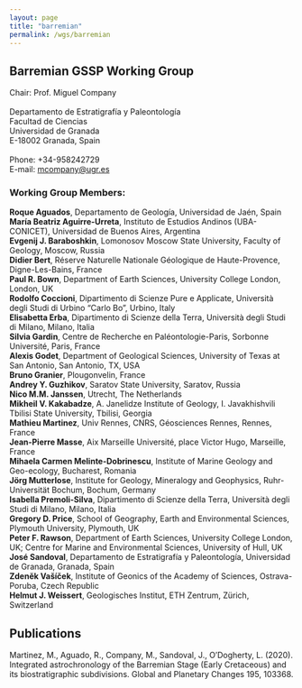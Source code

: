 ```yaml
---
layout: page
title: "barremian"
permalink: /wgs/barremian
---
```

## Barremian GSSP Working Group

<div class="person-grid">
    <div class="person">
        <div>
            <img src="https://stratigraphy.org/subcommission-cretaceous/images/person-company.jpg" alt="" />
        </div>
        <div class="contact-details">
            Chair: Prof. Miguel Company<br />
            <br />
            Departamento de Estratigrafía y Paleontología<br />
            Facultad de Ciencias<br />
            Universidad de Granada<br />
            E-18002 Granada, Spain<br />
            <br />
            Phone: +34-958242729<br />
            E-mail: <a href="mcompany@ugr.es">mcompany@ugr.es</a>
        </div>
    </div>
</div>

### Working Group Members:

**Roque Aguados**, Departamento de Geología, Universidad de Jaén, Spain     
**María Beatriz Aguirre-Urreta**, Instituto de Estudios Andinos (UBA-CONICET), Universidad de Buenos Aires, Argentina       
**Evgenij J. Baraboshkin**, Lomonosov Moscow State University, Faculty of Geology, Moscow, Russia   
**Didier Bert**, Réserve Naturelle Nationale Géologique de Haute-Provence, Digne-Les-Bains, France     
**Paul R. Bown**, Department of Earth Sciences, University College London, London, UK   
**Rodolfo Coccioni**, Dipartimento di Scienze Pure e Applicate, Università degli Studi di Urbino “Carlo Bo”, Urbino, Italy  
**Elisabetta Erba**, Dipartimento di Scienze della Terra, Università degli Studi di Milano, Milano, Italia  
**Silvia Gardin**, Centre de Recherche en Paléontologie-Paris, Sorbonne Université, Paris, France   
**Alexis Godet**, Department of Geological Sciences, University of Texas at San Antonio, San Antonio, TX, USA   
**Bruno Granier**, Plougonvelin, France     
**Andrey Y. Guzhikov**, Saratov State University, Saratov, Russia   
**Nico M.M. Janssen**, Utrecht, The Netherlands     
**Mikheil V. Kakabadze**, A. Janelidze Institute of Geology, I. Javakhishvili Tbilisi State University, Tbilisi, Georgia    
**Mathieu Martinez**, Univ Rennes, CNRS, Géosciences Rennes, Rennes, France     
**Jean-Pierre Masse**, Aix Marseille Université, place Victor Hugo, Marseille, France   
**Mihaela Carmen Melinte-Dobrinescu**, Institute of Marine Geology and Geo-ecology, Bucharest, Romania  
**Jörg Mutterlose**, Institute for Geology, Mineralogy and Geophysics, Ruhr-Universität Bochum, Bochum, Germany     
**Isabella Premoli-Silva**, Dipartimento di Scienze della Terra, Università degli Studi di Milano, Milano, Italia     
**Gregory D. Price**, School of Geography, Earth and Environmental Sciences, Plymouth University, Plymouth, UK  
**Peter F. Rawson**, Department of Earth Sciences, University College London, UK; Centre for Marine and Environmental Sciences, University of Hull, UK  
**José Sandoval**, Departamento de Estratigrafía y Paleontología, Universidad de Granada, Granada, Spain    
**Zdenĕk Vašíček**, Institute of Geonics of the Academy of Sciences, Ostrava-Poruba, Czech Republic     
**Helmut J. Weissert**, Geologisches Institut, ETH Zentrum, Zürich, Switzerland     


## Publications
Martinez, M., Aguado, R., Company, M., Sandoval, J., O’Dogherty, L. (2020). Integrated astrochronology of the Barremian Stage (Early Cretaceous) and its biostratigraphic subdivisions. Global and Planetary Changes 195, 103368.

<!--
### Relevant publications arising from members of the Barremian WG in 2018-2019:

Melliti, S., Reboulet, S., Ben Haj Ali, N., Arfaoui, M.S., Zargouni, F., Memmi, L. 2019. Ammonoid and foraminiferal biostratigraphy from uppermost Valanginian to lowermost Barremian of the Jebel Boulahouajeb section (northern Tunisia). Journal of African Earth Sciences, 151, 438-460.

Bert, D., Bersac, S., Juárez-Tuiz, J., Hughes, Z. 2018. Size reduction and ornamental oscillation within a Barremian lineage of giant heteromorphic ammonites (Early Cretaceous, northwestern Tethyan margin). Cretaceous Research, 88, 173-186.

Charbonnier, G., Godet, A., Bodin, S., Adatte, T., Föllmi, K.B. 2018. Mercury anomalies, volcanic pulses, and drowning episodes along the northern Tethyan margin during the latest Hauterivian-earliest Aptian. Palaeogeography, Palaeoclimatology, Palaeoecology, 505, 337-350.

Frau, C., Tendil, A.J.B., Lanteaume, C., Masse, J.P., Pictet, A., Bulot, L.G., Luber, T.L., Redfern, J., Borgomano, J.R., Léonide, P., Fournier, F., Massonnat, G. 2018. Late Barremian- early Aptian ammonite bioevents from the Urgonian-type series of Provence, southeast France: Regional stratigraphic correlations and implications for dating the peri-Vocontian carbonate platforms. Cretaceous Research, 90, 222-253.

Lukeneder, A. 2018. A new ammonoid fauna from the Northern Calcareous Alps (upper Hauterivian-lower Barremian, Austria). Cretaceous Research, 88, 158-172.

Premoli-Silva, I., Soldan, D.M., Petrizzo, M.R. 2018. Upper Hauterivian-upper Barremian planktonic foraminiferal assemblages from the Arroyo Gilico section (southern Spain). Journal of Foraminiferal Research, 48, 314-355.

Reboulet, S., Szives, O., Aguirre-Urreta, B., Barragán, R., Company, M., Frau, C., Kakabadze, M.V., Klein, J., Moreno-Bedmar, J.A., Lukeneder, A., Pictet, A., Ploch, I., Raisossadat, S.N, Vašíček, Z., Baraboshkin, E.J., Mitta, V.V. 2018. Report of the 6th International Meeting of the IUGS Lower Cretaceous Ammonite Working Group, the Kilian Group (Vienna, Austria, 20th August 2017). Cretaceous Research, 91, 100-110.
-->

